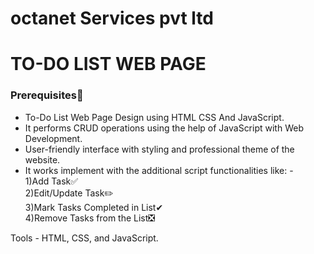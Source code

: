 # octanet Services pvt ltd

# TO-DO LIST WEB PAGE

### Prerequisites🚀

- To-Do List Web Page Design using HTML CSS And JavaScript.
- It performs CRUD operations using the help of JavaScript with Web Development.
- User-friendly interface with styling and professional theme of the website.
- It works implement with the additional script functionalities like: - \
1)Add Task✅ \
2)Edit/Update Task✏️ \
3)Mark Tasks Completed in List✔ \
4)Remove Tasks from the List❎

Tools - HTML, CSS, and JavaScript.

